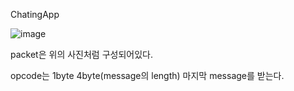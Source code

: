 ChatingApp

![image](https://user-images.githubusercontent.com/34930947/162428271-af2f04a4-ade9-413a-9c78-9c3b1f3722b2.png)

packet은 위의 사진처럼 구성되어있다. 

opcode는 1byte
4byte(message의 length)
마지막 message를 받는다.
